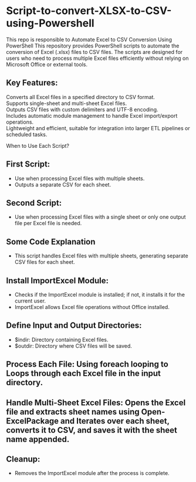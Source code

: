 # Script-to-convert-XLSX-to-CSV-using-Powershell
This repo is responsible to Automate Excel to CSV Conversion Using PowerShell
This repository provides PowerShell scripts to automate the conversion of Excel (.xlsx) files to CSV files. The scripts are designed for users who need to process multiple Excel files efficiently without relying on Microsoft Office or external tools.

## Key Features:<br />
Converts all Excel files in a specified directory to CSV format.<br />
Supports single-sheet and multi-sheet Excel files.<br />
Outputs CSV files with custom delimiters and UTF-8 encoding.<br />
Includes automatic module management to handle Excel import/export operations.<br />
Lightweight and efficient, suitable for integration into larger ETL pipelines or scheduled tasks.<br />

When to Use Each Script?<br />
## First Script:<br />

- Use when processing Excel files with multiple sheets.<br />
- Outputs a separate CSV for each sheet.<br />

## Second Script:<br />

- Use when processing Excel files with a single sheet or only one output file per Excel file is needed.<br />


## Some Code Explanation <br />
- This script handles Excel files with multiple sheets, generating separate CSV files for each sheet.<br />

## Install ImportExcel Module:<br />
- Checks if the ImportExcel module is installed; if not, it installs it for the current user.<br />
- ImportExcel allows Excel file operations without Office installed.<br />

## Define Input and Output Directories:<br />
- $indir: Directory containing Excel files.<br />
- $outdir: Directory where CSV files will be saved.<br />

## Process Each File: Using foreach looping to Loops through each Excel file in the input directory. <br /> 

## Handle Multi-Sheet Excel Files: Opens the Excel file and extracts sheet names using Open-ExcelPackage and Iterates over each sheet, converts it to CSV, and saves it with the sheet name appended. <br />

## Cleanup:<br />
- Removes the ImportExcel module after the process is complete.<br />











